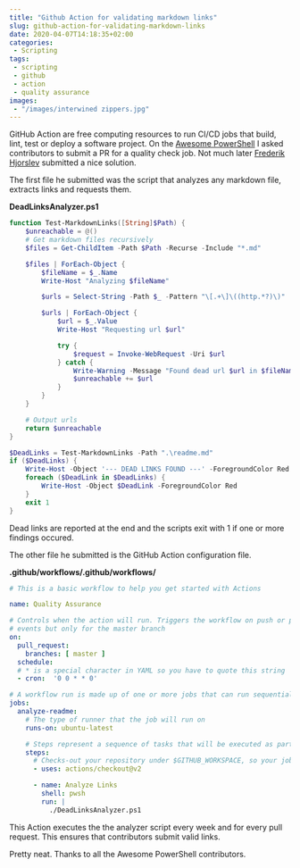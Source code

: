 ```yaml
---
title: "Github Action for validating markdown links"
slug: github-action-for-validating-markdown-links
date: 2020-04-07T14:18:35+02:00
categories:
 - Scripting
tags:
 - scripting
 - github
 - action
 - quality assurance
images:
 - "/images/interwined zippers.jpg"
---
```


GitHub Action are free computing resources to run CI/CD jobs that build, lint, test or deploy a software project. On the [Awesome PowerShell](https://codeberg.org/janikvonrotz/awesome-powershell) I asked contributors to submit a PR for a quality check job. Not much later [Frederik Hjorslev](https://github.com/hjorslev) submitted a nice solution.
<!--more-->

The first file he submitted was the script that analyzes any markdown file, extracts links and requests them.

**DeadLinksAnalyzer.ps1**

```powershell
function Test-MarkdownLinks([String]$Path) {
    $unreachable = @()
    # Get markdown files recursively
    $files = Get-ChildItem -Path $Path -Recurse -Include "*.md"

    $files | ForEach-Object {
        $fileName = $_.Name
        Write-Host "Analyzing $fileName"

        $urls = Select-String -Path $_ -Pattern "\[.+\]\((http.*?)\)" | ForEach-Object { $_.matches.Groups[1] } | Select-Object

        $urls | ForEach-Object {
            $url = $_.Value
            Write-Host "Requesting url $url"

            try {
                $request = Invoke-WebRequest -Uri $url
            } catch {
                Write-Warning -Message "Found dead url $url in $fileName"
                $unreachable += $url
            }
        }
    }

    # Output urls
    return $unreachable
}

$DeadLinks = Test-MarkdownLinks -Path ".\readme.md"
if ($DeadLinks) {
    Write-Host -Object '--- DEAD LINKS FOUND ---' -ForegroundColor Red
    foreach ($DeadLink in $DeadLinks) {
        Write-Host -Object $DeadLink -ForegroundColor Red
    }
    exit 1
}
```

Dead links are reported at the end and the scripts exit with 1 if one or more findings occured.

The other file he submitted is the GitHub Action configuration file.

**.github/workflows/.github/workflows/**

```yml
# This is a basic workflow to help you get started with Actions

name: Quality Assurance

# Controls when the action will run. Triggers the workflow on push or pull request
# events but only for the master branch
on:
  pull_request:
    branches: [ master ]
  schedule:
  # * is a special character in YAML so you have to quote this string
  - cron:  '0 0 * * 0'

# A workflow run is made up of one or more jobs that can run sequentially or in parallel
jobs:
  analyze-readme:
    # The type of runner that the job will run on
    runs-on: ubuntu-latest

    # Steps represent a sequence of tasks that will be executed as part of the job
    steps:
      # Checks-out your repository under $GITHUB_WORKSPACE, so your job can access it
      - uses: actions/checkout@v2

      - name: Analyze Links
        shell: pwsh
        run: |
          ./DeadLinksAnalyzer.ps1
```

This Action executes the the analyzer script every week and for every pull request. This ensures that contributors submit valid links.

Pretty neat. Thanks to all the Awesome PowerShell contributors.
